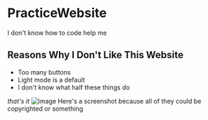 # PracticeWebsite
I don't know how to code help me
## Reasons Why I Don't Like This Website
- Too many buttons
- Light mode is a default
- I don't know what half these things do

_that's it_
![image](https://user-images.githubusercontent.com/114519442/192608488-fe642298-a5e3-40ff-a3f7-c70cd34752b0.png)
Here's a screenshot because all of they could be copyrighted or something


